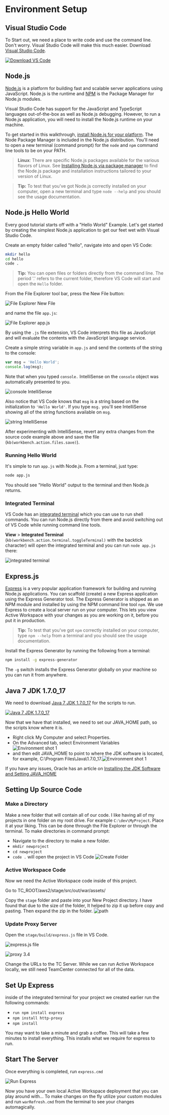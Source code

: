 # Environment Setup 

## Visual Studio Code
To Start out, we need a place to write code and use the command line. Don't worry. Visual Studio Code will make this much easier. Download [Visual Studio Code](https://code.visualstudio.com/). 

[![Download VS Code](VSCode.png "Download VS Code")](https://code.visualstudio.com/)

## Node.js
[Node.js](https://nodejs.org/) is a platform for building fast and scalable server applications using JavaScript. Node.js is the runtime and [NPM](https://www.npmjs.com/) is the Package Manager for Node.js modules.

Visual Studio Code has support for the JavaScript and TypeScript languages out-of-the-box as well as Node.js debugging. However, to run a Node.js application, you will need to install the Node.js runtime on your machine.

To get started in this walkthrough, [install Node.js for your platform](https://nodejs.org/en/download/). The Node Package Manager is included in the Node.js distribution. You'll need to open a new terminal (command prompt) for the `node` and `npm` command line tools to be on your PATH.

>**Linux**: There are specific Node.js packages available for the various flavors of Linux. See [Installing Node.js via package manager](https://nodejs.org/en/download/package-manager) to find the Node.js package and installation instructions tailored to your version of Linux.

>**Tip:** To test that you've got Node.js correctly installed on your computer, open a new terminal and type `node --help` and you should see the usage documentation.

## Node.js Hello World

Every good tutorial starts off with a "Hello World" Example. Let's get started by creating the simplest Node.js application to get our feet wet with Visual Studio Code.

Create an empty folder called "hello", navigate into and open VS Code:

```bash
mkdir hello
cd hello
code .
```

>**Tip:** You can open files or folders directly from the command line.  The period '.' refers to the current folder, therefore VS Code will start and open the `Hello` folder.

From the File Explorer tool bar, press the New File button:

![File Explorer New File](toolbar-new-file.png)

and name the file `app.js`:

![File Explorer app.js](app-js-file-created.png)

By using the `.js` file extension, VS Code interprets this file as JavaScript and will evaluate the contents with the JavaScript language service.

Create a simple string variable in `app.js` and send the contents of the string to the console:

```javascript
var msg = 'Hello World';
console.log(msg);
```

Note that when you typed `console.` IntelliSense on the `console` object was automatically presented to you.

![console IntelliSense](consoleintellisense.png)

Also notice that VS Code knows that `msg` is a string based on the initialization to `'Hello World'`.  If you type `msg.` you'll see IntelliSense showing all of the string functions available on `msg`.

![string IntelliSense](stringintellisense.png)

After experimenting with IntelliSense, revert any extra changes from the source code example above and save the file (`kb(workbench.action.files.save)`).

### Running Hello World

It's simple to run `app.js` with Node.js. From a terminal, just type:

```bash
node app.js
```

You should see "Hello World" output to the terminal and then Node.js returns.

### Integrated Terminal

VS Code has an [integrated terminal](https://code.visualstudio.com/docs/editor/integrated-terminal) which you can use to run shell commands. You can run Node.js directly from there and avoid switching out of VS Code while running command line tools.

**View** > **Integrated Terminal** (`kb(workbench.action.terminal.toggleTerminal)` with the backtick character) will open the integrated terminal and you can run `node app.js` there:

![integrated terminal](integrated-terminal.png)

## Express.js

[Express](https://expressjs.com/) is a very popular application framework for building and running Node.js applications. You can scaffold (create) a new Express application using the Express Generator tool. The Express Generator is shipped as an NPM module and installed by using the NPM command line tool `npm`. We use Express to create a local server run on your computer. This lets you view Active Workspace with your changes as you are working on it, before you put it in production.

>**Tip:** To test that you've got `npm` correctly installed on your computer, type `npm --help` from a terminal and you should see the usage documentation.

Install the Express Generator by running the following from a terminal:

```bash
npm install -g express-generator
```

The `-g` switch installs the Express Generator globally on your machine so you can run it from anywhere.

## Java 7 JDK 1.7.0_17

We need to download [Java 7 JDK 1.7.0_17](http://www.oracle.com/technetwork/java/javase/downloads/java-archive-downloads-javase7-521261.html) for the scripts to run.

[![Java 7 JDK 1.7.0_17](jdk.png)](http://www.oracle.com/technetwork/java/javase/downloads/java-archive-downloads-javase7-521261.html)

Now that we have that installed, we need to set our JAVA_HOME path, so the scripts know where it is.

 - Right click My Computer and select Properties.
 - On the Advanced tab, select Environment Variables ![Environment shot 1](env_1.png)
 - and then edit JAVA_HOME to point to where the JDK software is located, for example, C:\Program Files\Java\1.7.0_17.![Environment shot 1](env_2.png)

If you have any issues, Oracle has an article on [Installing the JDK Software and Setting JAVA_HOME](https://docs.oracle.com/cd/E19182-01/821-0917/inst_jdk_javahome_t/index.html)

## Setting Up Source Code
### Make a Directory
Make a new folder that will contain all of our code. I like having all of my projects in one folder on my root drive. For example `C:\dev\MyProject`. Place it at your liking. This can be done through the File Explorer or through the terminal. To make directories in command prompt:
 - Navigate to the directory to make a new folder.
 - `mkdir newproject`
 - `cd newproject`
 - `code .` will open the project in VS Code ![Create Folder](newDir.jpg)

### Active Workspace Code
Now we need the Active Workspace code inside of this project.

Go to TC_ROOT/aws2/stage/src/out/war/assets<numbers>/

Copy the `stage` folder and paste into your New Project directory. I have found that due to the size of the folder, It helped to zip it up before copy and pasting. Then expand the zip in the folder. ![path](path.png)

### Update Proxy Server
Open the `stage/build/express.js` file in VS Code.

![express.js file](expressjs.png)

![proxy 3.4](34.jpg)

Change the URLs to the TC Server. While we can run Active Workspace locally, we still need TeamCenter connected for all of the data.

## Set Up Express
inside of the integrated terminal for your project we created earlier run the following commands:
 - `run npm install express`
 - `npm install http-proxy`
 - `npm install`

You may want to take a minute and grab a coffee. This will take a few minutes to install everything. This installs what we require for express to run.

## Start The Server

Once everything is completed, run `express.cmd`

![Run Express](run.jpg)

Now you have your own local Active Workspace deployment that you can play around with… To make changes on the fly utilize your custom modules and run `warRefresh.cmd` from the terminal to see your changes automagically.